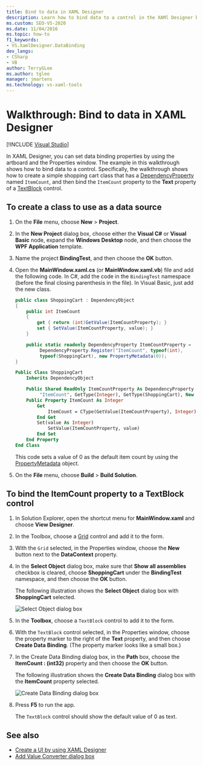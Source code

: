 ```yaml
---
title: Bind to data in XAML Designer
description: Learn how to bind data to a control in the XAMl Designer by setting data binding properties using the artboard and the Properties window.
ms.custom: SEO-VS-2020
ms.date: 11/04/2016
ms.topic: how-to
f1_keywords:
- VS.XamlDesigner.DataBinding
dev_langs:
- CSharp
- VB
author: TerryGLee
ms.author: tglee
manager: jmartens
ms.technology: vs-xaml-tools
---
```

# Walkthrough: Bind to data in XAML Designer

 [!INCLUDE [Visual Studio](~/includes/applies-to-version/vs-windows-only.md)]

In XAML Designer, you can set data binding properties by using the artboard and the Properties window. The example in this walkthrough shows how to bind data to a control. Specifically, the walkthrough shows how to create a simple shopping cart class that has a [DependencyProperty](xref:Windows.UI.Xaml.DependencyProperty) named `ItemCount`, and then bind the `ItemCount` property to the **Text** property of a [TextBlock](xref:Windows.UI.Xaml.Controls.TextBlock) control.

## To create a class to use as a data source

1. On the **File** menu, choose **New** > **Project**.

1. In the **New Project** dialog box, choose either the **Visual C#** or **Visual Basic** node, expand the **Windows Desktop** node, and then choose the **WPF Application** template.

1. Name the project **BindingTest**, and then choose the **OK** button.

1. Open the **MainWindow.xaml.cs** (or **MainWindow.xaml.vb**) file and add the following code. In C#, add the code in the `BindingTest` namespace (before the final closing parenthesis in the file). In Visual Basic, just add the new class.

   ```csharp
   public class ShoppingCart : DependencyObject
   {
       public int ItemCount
       {
           get { return (int)GetValue(ItemCountProperty); }
           set { SetValue(ItemCountProperty, value); }
       }

       public static readonly DependencyProperty ItemCountProperty =
            DependencyProperty.Register("ItemCount", typeof(int),
            typeof(ShoppingCart), new PropertyMetadata(0));
   }
   ```

   ```vb
   Public Class ShoppingCart
       Inherits DependencyObject

       Public Shared ReadOnly ItemCountProperty As DependencyProperty = DependencyProperty.Register(
            "ItemCount", GetType(Integer), GetType(ShoppingCart), New PropertyMetadata(0))
       Public Property ItemCount As Integer
           Get
               ItemCount = CType(GetValue(ItemCountProperty), Integer)
           End Get
           Set(value As Integer)
               SetValue(ItemCountProperty, value)
           End Set
       End Property
   End Class
   ```

   This code sets a value of 0 as the default item count by using the [PropertyMetadata](xref:Windows.UI.Xaml.PropertyMetadata) object.

1. On the **File** menu, choose **Build** > **Build Solution**.

## To bind the ItemCount property to a TextBlock control

1. In Solution Explorer, open the shortcut menu for **MainWindow.xaml** and choose **View Designer**.

1. In the Toolbox, choose a [Grid](xref:Windows.UI.Xaml.Controls.Grid) control and add it to the form.

1. With the `Grid` selected, in the Properties window, choose the **New** button next to the **DataContext** property.

1. In the **Select Object** dialog box, make sure that **Show all assemblies** checkbox is cleared, choose **ShoppingCart** under the **BindingTest** namespace, and then choose the **OK** button.

     The following illustration shows the **Select Object** dialog box with **ShoppingCart** selected.

     ![Select Object dialog box](../designers/media/blendselectobject.png)

1. In the **Toolbox**, choose a `TextBlock` control to add it to the form.

1. With the `TextBlock` control selected, in the Properties window, choose the property marker to the right of the **Text** property, and then choose **Create Data Binding**. (The property marker looks like a small box.)

1. In the Create Data Binding dialog box, in the **Path** box, choose the **ItemCount : (int32)** property and then choose the **OK** button.

     The following illustration shows the **Create Data Binding** dialog box with the **ItemCount** property selected.

     ![Create Data Binding dialog box](../designers/media/xaml_create_data_binding.png)

1. Press **F5** to run the app.

     The `TextBlock` control should show the default value of 0 as text.

## See also

- [Create a UI by using XAML Designer](../xaml-tools/creating-a-ui-by-using-xaml-designer-in-visual-studio.md)
- [Add Value Converter dialog box](/previous-versions/hh965588(v=vs.140))